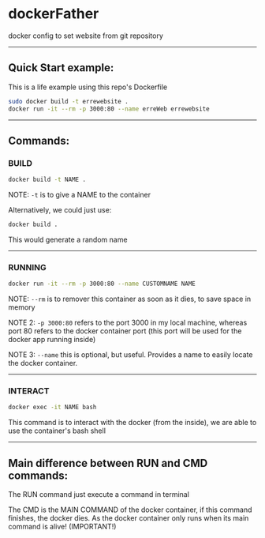 # dockerFather
docker config to set website from git repository

----- 

## Quick Start example:
This is a life example using this repo's Dockerfile

``` bash
sudo docker build -t errewebsite .
docker run -it --rm -p 3000:80 --name erreWeb errewebsite
```

----- 

## Commands:

### BUILD
``` bash
docker build -t NAME .
```

NOTE: `-t` is to give a NAME to the container

Alternatively, we could just use:

``` bash
docker build .
```

This would generate a random name

----- 

### RUNNING
``` bash
docker run -it --rm -p 3000:80 --name CUSTOMNAME NAME
```

NOTE: `--rm` is to remover this container as soon as it dies, to save space in memory

NOTE 2: `-p 3000:80` refers to the port 3000 in my local machine, whereas port 80 refers to the docker container port (this port will be used for the docker app running inside) 

NOTE 3: `--name` this is optional, but useful. Provides a name to easily locate the docker container.

----- 

### INTERACT
``` bash
docker exec -it NAME bash
```

This command is to interact with the docker (from the inside), we are able to use the container's bash shell

----- 

## Main difference between RUN and CMD commands:

The RUN command just execute a command in terminal

The CMD is the MAIN COMMAND of the docker container, if this command finishes, the docker dies. As the docker container only runs when its main command is alive! (IMPORTANT!)
